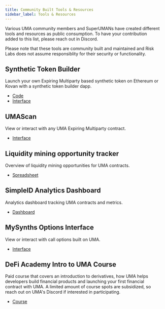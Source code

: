 ```yaml
---
title: Community Built Tools & Resources 
sidebar_label: Tools & Resources 
---
```


Various UMA community members and SuperUMANs have created different tools and resources as public consumption. To have your contribution added to this list, please reach out in Discord.

Please note that these tools are community built and maintained and Risk Labs does not assume responsiblity for their security or functionality. 

## Synthetic Token Builder

Launch your own Expiring Multiparty based synthetic token on Ethereum or Kovan with a synthetic token builder dapp.
- [Code](https://github.com/EdsonAlcala/synthetic-token-builder)
- [Interface](https://syntheticbuilder.xyz/)

## UMAScan

View or interact with any UMA Expiring Multiparty contract.
- [Interface](https://umascan.vercel.app/)

## Liquidity mining opportunity tracker

Overview of liquidity mining opportunities for UMA contracts.
- [Spreadsheet](https://docs.google.com/spreadsheets/d/1qU_G86H70aEhQ8_QAPyd7AzDwifimkHgC6xHaWcfnIY/edit?usp=sharing)

## SimpleID Analytics Dashboard

Analytics dashboard tracking UMA contracts and metrics.
- [Dashboard](https://monitor.simpleid.xyz/d/x4CYPILGk/uma?orgId=1&refresh=5m)

## MySynths Options Interface

View or interact with call options built on UMA.
- [Interface](https://mysynths.finance/)

##  DeFi Academy Intro to UMA Course

Paid course that covers an introduction to derivatives, how UMA helps developers build financial products and launching your first financial contract with UMA. A limited amount of course spots are subsidized, so reach out on UMA's Discord if interested in participating.
- [Course](https://www.defi-academy.com/courses/derivatives)

